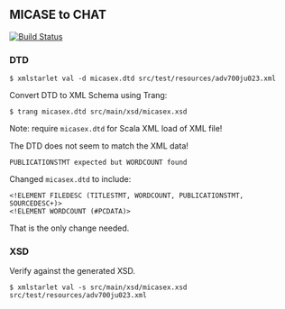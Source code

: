 ## MICASE to CHAT

[![Build Status](https://travis-ci.org/FranklinChen/micase-to-chat.png)](https://travis-ci.org/FranklinChen/micase-to-chat)

### DTD

``` console
$ xmlstarlet val -d micasex.dtd src/test/resources/adv700ju023.xml
```

Convert DTD to XML Schema using Trang:

``` console
$ trang micasex.dtd src/main/xsd/micasex.xsd
```

Note: require `micasex.dtd` for Scala XML load of XML file!

The DTD does not seem to match the XML data!

```
PUBLICATIONSTMT expected but WORDCOUNT found
```


Changed `micasex.dtd` to include:

```
<!ELEMENT FILEDESC (TITLESTMT, WORDCOUNT, PUBLICATIONSTMT, SOURCEDESC+)>
<!ELEMENT WORDCOUNT (#PCDATA)>
```

That is the only change needed.


### XSD

Verify against the generated XSD.

``` console
$ xmlstarlet val -s src/main/xsd/micasex.xsd src/test/resources/adv700ju023.xml
```
